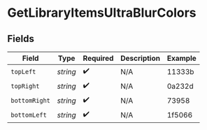 # GetLibraryItemsUltraBlurColors


## Fields

| Field              | Type               | Required           | Description        | Example            |
| ------------------ | ------------------ | ------------------ | ------------------ | ------------------ |
| `topLeft`          | *string*           | :heavy_check_mark: | N/A                | 11333b             |
| `topRight`         | *string*           | :heavy_check_mark: | N/A                | 0a232d             |
| `bottomRight`      | *string*           | :heavy_check_mark: | N/A                | 73958              |
| `bottomLeft`       | *string*           | :heavy_check_mark: | N/A                | 1f5066             |